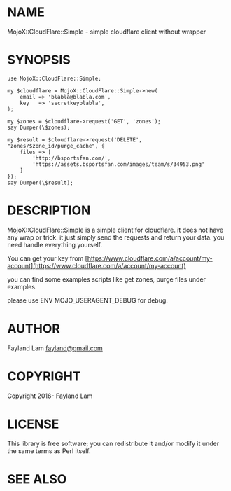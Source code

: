 # NAME

MojoX::CloudFlare::Simple - simple cloudflare client without wrapper

# SYNOPSIS

    use MojoX::CloudFlare::Simple;

    my $cloudflare = MojoX::CloudFlare::Simple->new(
        email => 'blabla@blabla.com',
        key   => 'secretkeyblabla',
    );

    my $zones = $cloudflare->request('GET', 'zones');
    say Dumper(\$zones);

    my $result = $cloudflare->request('DELETE', "zones/$zone_id/purge_cache", {
        files => [
            'http://bsportsfan.com/',
            'https://assets.bsportsfan.com/images/team/s/34953.png'
        ]
    });
    say Dumper(\$result);

# DESCRIPTION

MojoX::CloudFlare::Simple is a simple client for cloudflare. it does not have any wrap or trick. it just simply send the requests and return your data. you need handle everything yourself.

You can get your key from [https://www.cloudflare.com/a/account/my-account](https://www.cloudflare.com/a/account/my-account)

you can find some examples scripts like get zones, purge files under examples.

please use ENV MOJO\_USERAGENT\_DEBUG for debug.

# AUTHOR

Fayland Lam <fayland@gmail.com>

# COPYRIGHT

Copyright 2016- Fayland Lam

# LICENSE

This library is free software; you can redistribute it and/or modify
it under the same terms as Perl itself.

# SEE ALSO
